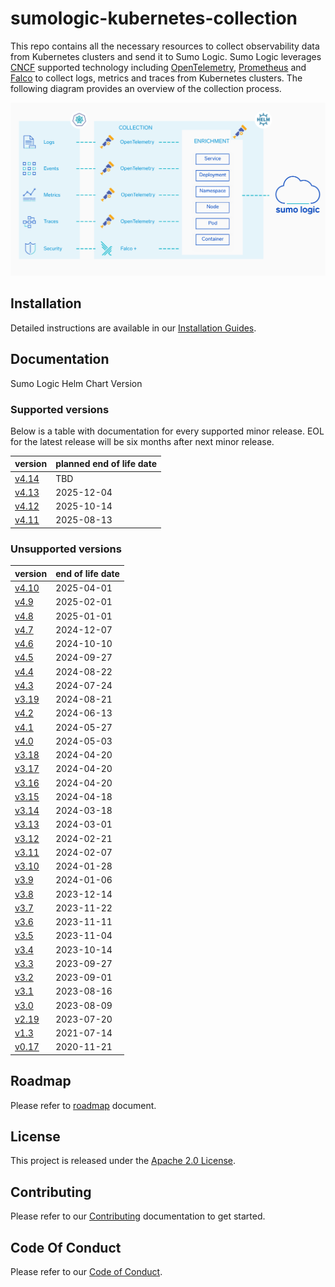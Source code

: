 # sumologic-kubernetes-collection

This repo contains all the necessary resources to collect observability data from Kubernetes clusters and send it to Sumo Logic. Sumo Logic
leverages [CNCF](https://www.cncf.io) supported technology including [OpenTelemetry](https://opentelemetry.io),
[Prometheus](https://prometheus.io) and [Falco](https://www.falco.org/) to collect logs, metrics and traces from Kubernetes clusters. The
following diagram provides an overview of the collection process.

![overview](/images/overview-v4.png)

## Installation

Detailed instructions are available in our [Installation Guides](https://help.sumologic.com/docs/send-data/kubernetes/install-helm-chart/).

## Documentation

Sumo Logic Helm Chart Version

### Supported versions

Below is a table with documentation for every supported minor release. EOL for the latest release will be six months after next minor
release.

| version                                                                                                 | planned end of life date |
| ------------------------------------------------------------------------------------------------------- | ------------------------ |
| [v4.14](https://github.com/SumoLogic/sumologic-kubernetes-collection/tree/release-v4.14/docs/README.md) | TBD                      |
| [v4.13](https://github.com/SumoLogic/sumologic-kubernetes-collection/tree/release-v4.13/docs/README.md) | 2025-12-04               |
| [v4.12](https://github.com/SumoLogic/sumologic-kubernetes-collection/tree/release-v4.12/docs/README.md) | 2025-10-14               |
| [v4.11](https://github.com/SumoLogic/sumologic-kubernetes-collection/tree/release-v4.11/docs/README.md) | 2025-08-13               |

### Unsupported versions

| version                                                                                                   | end of life date |
| --------------------------------------------------------------------------------------------------------- | ---------------- |
| [v4.10](https://github.com/SumoLogic/sumologic-kubernetes-collection/tree/release-v4.10/docs/README.md)   | 2025-04-01       |
| [v4.9](https://github.com/SumoLogic/sumologic-kubernetes-collection/tree/release-v4.9/docs/README.md)     | 2025-02-01       |
| [v4.8](https://github.com/SumoLogic/sumologic-kubernetes-collection/tree/release-v4.8/docs/README.md)     | 2025-01-01       |
| [v4.7](https://github.com/SumoLogic/sumologic-kubernetes-collection/tree/release-v4.7/docs/README.md)     | 2024-12-07       |
| [v4.6](https://github.com/SumoLogic/sumologic-kubernetes-collection/tree/release-v4.6/docs/README.md)     | 2024-10-10       |
| [v4.5](https://github.com/SumoLogic/sumologic-kubernetes-collection/tree/release-v4.5/docs/README.md)     | 2024-09-27       |
| [v4.4](https://github.com/SumoLogic/sumologic-kubernetes-collection/tree/release-v4.4/docs/README.md)     | 2024-08-22       |
| [v4.3](https://github.com/SumoLogic/sumologic-kubernetes-collection/tree/release-v4.3/docs/README.md)     | 2024-07-24       |
| [v3.19](https://github.com/SumoLogic/sumologic-kubernetes-collection/tree/release-v3.19/docs/README.md)   | 2024-08-21       |
| [v4.2](https://github.com/SumoLogic/sumologic-kubernetes-collection/tree/release-v4.2/docs/README.md)     | 2024-06-13       |
| [v4.1](https://github.com/SumoLogic/sumologic-kubernetes-collection/tree/release-v4.1/docs/README.md)     | 2024-05-27       |
| [v4.0](https://github.com/SumoLogic/sumologic-kubernetes-collection/tree/release-v4.0/docs/README.md)     | 2024-05-03       |
| [v3.18](https://github.com/SumoLogic/sumologic-kubernetes-collection/tree/release-v3.18/docs/README.md)   | 2024-04-20       |
| [v3.17](https://github.com/SumoLogic/sumologic-kubernetes-collection/tree/release-v3.17/docs/README.md)   | 2024-04-20       |
| [v3.16](https://github.com/SumoLogic/sumologic-kubernetes-collection/tree/release-v3.16/docs/README.md)   | 2024-04-20       |
| [v3.15](https://github.com/SumoLogic/sumologic-kubernetes-collection/tree/release-v3.15/docs/README.md)   | 2024-04-18       |
| [v3.14](https://github.com/SumoLogic/sumologic-kubernetes-collection/tree/release-v3.14/docs/README.md)   | 2024-03-18       |
| [v3.13](https://github.com/SumoLogic/sumologic-kubernetes-collection/tree/release-v3.13/docs/README.md)   | 2024-03-01       |
| [v3.12](https://github.com/SumoLogic/sumologic-kubernetes-collection/tree/release-v3.12/docs/README.md)   | 2024-02-21       |
| [v3.11](https://github.com/SumoLogic/sumologic-kubernetes-collection/tree/release-v3.11/docs/README.md)   | 2024-02-07       |
| [v3.10](https://github.com/SumoLogic/sumologic-kubernetes-collection/tree/release-v3.10/docs/README.md)   | 2024-01-28       |
| [v3.9](https://github.com/SumoLogic/sumologic-kubernetes-collection/tree/release-v3.9/docs/README.md)     | 2024-01-06       |
| [v3.8](https://github.com/SumoLogic/sumologic-kubernetes-collection/tree/release-v3.8/docs/README.md)     | 2023-12-14       |
| [v3.7](https://github.com/SumoLogic/sumologic-kubernetes-collection/tree/release-v3.7/docs/README.md)     | 2023-11-22       |
| [v3.6](https://github.com/SumoLogic/sumologic-kubernetes-collection/tree/release-v3.6/docs/README.md)     | 2023-11-11       |
| [v3.5](https://github.com/SumoLogic/sumologic-kubernetes-collection/tree/release-v3.5/docs/README.md)     | 2023-11-04       |
| [v3.4](https://github.com/SumoLogic/sumologic-kubernetes-collection/tree/release-v3.4/docs/README.md)     | 2023-10-14       |
| [v3.3](https://github.com/SumoLogic/sumologic-kubernetes-collection/tree/release-v3.3/docs/README.md)     | 2023-09-27       |
| [v3.2](https://github.com/SumoLogic/sumologic-kubernetes-collection/tree/release-v3.2/docs/README.md)     | 2023-09-01       |
| [v3.1](https://github.com/SumoLogic/sumologic-kubernetes-collection/tree/release-v3.1/docs/README.md)     | 2023-08-16       |
| [v3.0](https://github.com/SumoLogic/sumologic-kubernetes-collection/tree/release-v3.0/docs/README.md)     | 2023-08-09       |
| [v2.19](https://github.com/SumoLogic/sumologic-kubernetes-collection/tree/release-v2.19/deploy/README.md) | 2023-07-20       |
| [v1.3](https://github.com/SumoLogic/sumologic-kubernetes-collection/tree/release-v1.3/deploy/README.md)   | 2021-07-14       |
| [v0.17](https://github.com/SumoLogic/sumologic-kubernetes-collection/tree/release-v0.17/deploy/README.md) | 2020-11-21       |

## Roadmap

Please refer to [roadmap](ROADMAP.md) document.

## License

This project is released under the [Apache 2.0 License](./LICENSE).

## Contributing

Please refer to our [Contributing](./CONTRIBUTING.md) documentation to get started.

## Code Of Conduct

Please refer to our [Code of Conduct](CODE_OF_CONDUCT.md).
